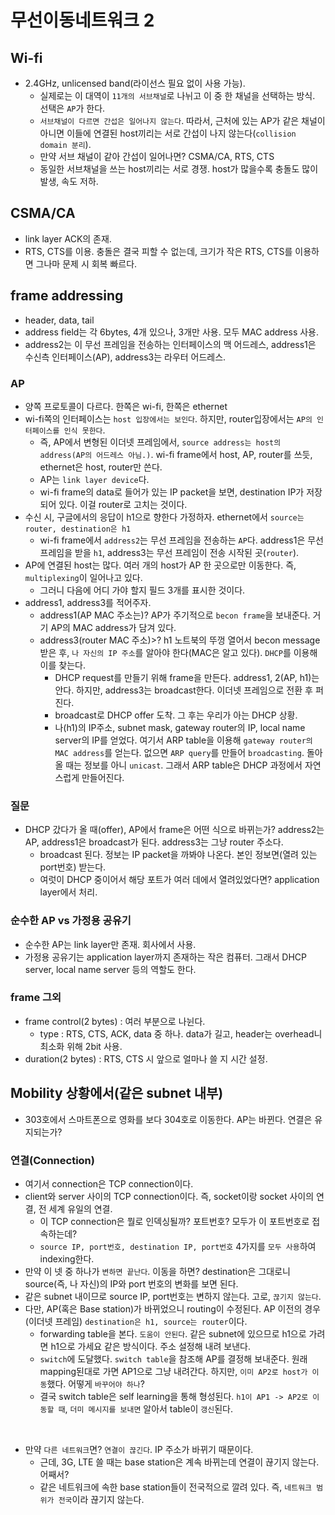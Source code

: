 # 무선이동네트워크 2

## Wi-fi
- 2.4GHz, unlicensed band(라이선스 필요 없이 사용 가능).
    - 실제로는 이 대역이 `11개의 서브채널`로 나뉘고 이 중 한 채널을 선택하는 방식. 선택은 `AP`가 한다.
    - `서브채널이 다르면 간섭은 일어나지 않는다`. 따라서, 근처에 있는 AP가 같은 채널이 아니면 이들에 연결된 host끼리는 서로 간섭이 나지 않는다(`collision domain 분리`).
    - 만약 서브 채널이 같아 간섭이 일어나면? CSMA/CA, RTS, CTS
    - 동일한 서브채널을 쓰는 host끼리는 서로 경쟁. host가 많을수록 충돌도 많이 발생, 속도 저하.

## CSMA/CA
- link layer ACK의 존재.
- RTS, CTS를 이용. 충돌은 결국 피할 수 없는데, 크기가 작은  RTS, CTS를 이용하면 그나마 문제 시 회복 빠르다.

## frame addressing
- header, data, tail
- address field는 각 6bytes, 4개 있으나, 3개만 사용. 모두 MAC address 사용.
- address2는 이 무선 프레임을 전송하는 인터페이스의 맥 어드레스, address1은 수신측 인터페이스(AP), address3는 라우터 어드레스.

### AP
- 양쪽 프로토콜이 다르다. 한쪽은 wi-fi, 한쪽은 ethernet
- wi-fi쪽의 인터페이스는 `host 입장에서는 보인다`. 하지만, router입장에서는 `AP의 인터페이스를 인식 못한다`.
    - 즉, AP에서 변형된 이더넷 프레임에서, `source address는 host의 address(AP의 어드레스 아님.)`. wi-fi frame에서 host, AP, router를 쓰듯, ethernet은 host, router만 쓴다.
    - AP는 `link layer device`다.
    - wi-fi frame의 data로 들어가 있는 IP packet을 보면, destination IP가 저장되어 있다. 이걸 router로 고치는 것이다.
- 수신 시, 구글에서의 응답이 h1으로 향한다 가정하자. ethernet에서 `source는 router, destination은 h1`
    - wi-fi frame에서 `address2`는 무선 프레임을 전송하는 `AP`다. address1은 무선 프레임을 받을 `h1`, address3는 무선 프레임이 전송 시작된 곳(`router`).
- AP에 연결된 host는 많다. 여러 개의 host가 AP 한 곳으로만 이동한다. 즉, `multiplexing`이 일어나고 있다.
    - 그러니 다음에 어디 가야 할지 필드 3개를 표시한 것이다.
- address1, address3를 적어주자. 
    - address1(AP MAC 주소는)? AP가 주기적으로 `becon frame`을 보내준다. 거기 AP의 MAC address가 담겨 있다.
    - address3(router MAC 주소)>? h1 노트북의 뚜껑 열어서 becon message 받은 후, `나 자신의 IP 주소`를 알아야 한다(MAC은 알고 있다). `DHCP`를 이용해 이를 찾는다.
        - DHCP request를 만들기 위해 frame을 만든다. address1, 2(AP, h1)는 안다. 하지만, address3는 broadcast한다. 이더넷 프레임으로 전환 후 퍼진다.
        - broadcast로 DHCP offer 도착. 그 후는 우리가 아는 DHCP 상황.
        - 나(h1)의 IP주소, subnet mask, gateway router의 IP, local name server의 IP를 얻었다. 여기서 ARP table을 이용해 `gateway router의 MAC address`를 얻는다. 없으면 `ARP query`를 만들어 `broadcasting`. 돌아 올 때는 정보를 아니 `unicast`. 그래서 ARP table은 DHCP 과정에서 자연스럽게 만들어진다.

### 질문
- DHCP 갔다가 올 때(offer), AP에서 frame은 어떤 식으로 바뀌는가? address2는 AP, address1은 broadcast가 된다. address3는 그냥 router 주소다.
    - broadcast 된다. 정보는 IP packet을 까봐야 나온다. 본인 정보면(열려 있는 port번호) 받는다.
    - 여럿이 DHCP 중이어서 해당 포트가 여러 데에서 열려있었다면? application layer에서 처리.

### 순수한 AP vs 가정용 공유기
- 순수한 AP는 link layer만 존재. 회사에서 사용.
- 가정용 공유기는 application layer까지 존재하는 작은 컴퓨터. 그래서 DHCP server, local name server 등의 역할도 한다.

### frame 그외
- frame control(2 bytes) : 여러 부분으로 나뉜다.
    - type : RTS, CTS, ACK, data 중 하나. data가 길고, header는 overhead니 최소화 위해 2bit 사용.
- duration(2 bytes) : RTS, CTS 시 앞으로 얼마나 쓸 지 시간 설정.

## Mobility 상황에서(같은 subnet 내부)
- 303호에서 스마트폰으로 영화를 보다 304호로 이동한다. AP는 바뀐다. 연결은 유지되는가?

### 연결(Connection)
- 여기서 connection은 TCP connection이다.
- client와 server 사이의 TCP connection이다. 즉, socket이랑 socket 사이의 연결, 전 세계 유일의 연결.
    - 이 TCP connection은 뭘로 인덱싱될까? 포트번호? 모두가 이 포트번호로 접속하는데?
    - `source IP, port번호, destination IP, port번호` 4가지를 `모두 사용`하여 indexing한다.
- 만약 이 넷 중 하나가 `변하면 끝난다`. 이동을 하면? destination은 그대로니 source(즉, 나 자신)의 IP와 port 번호의 변화를 보면 된다.
- 같은 subnet 내이므로 source IP, port번호는 변하지 않는다. 고로, `끊기지 않는다`.
- 다만, AP(혹은 Base station)가 바뀌었으니 routing이 수정된다. AP 이전의 경우(이더넷 프레임) `destination은 h1, source는 router`이다.
    - forwarding table을 본다. `도움이 안된다`. 같은 subnet에 있으므로 h1으로 가려면 h1으로 가세요 같은 방식이다. 주소 설정해 내려 보낸다.
    - `switch`에 도달했다. `switch table`을 참조해 AP를 결정해 보내준다. 원래 mapping된대로 가면 AP1으로 그냥 내려간다. 하지만, `이미 AP2로 host가 이동`했다. 어떻게 `바꾸어야 하나`?
    - 결국 switch table은 self learning을 통해 형성된다. `h1이 AP1 -> AP2로 이동할 때`, `더미 메시지를 보내면` 알아서 table이 `갱신`된다.
<br>

- 만약 `다른 네트워크`면? `연결이 끊긴다`. IP 주소가 바뀌기 때문이다.
    - 근데, 3G, LTE 쓸 때는 base station은 계속 바뀌는데 연결이 끊기지 않는다. 어째서?
    - 같은 네트워크에 속한 base station들이 전국적으로 깔려 있다. 즉, `네트워크 범위가 전국`이라 끊기지 않는다.